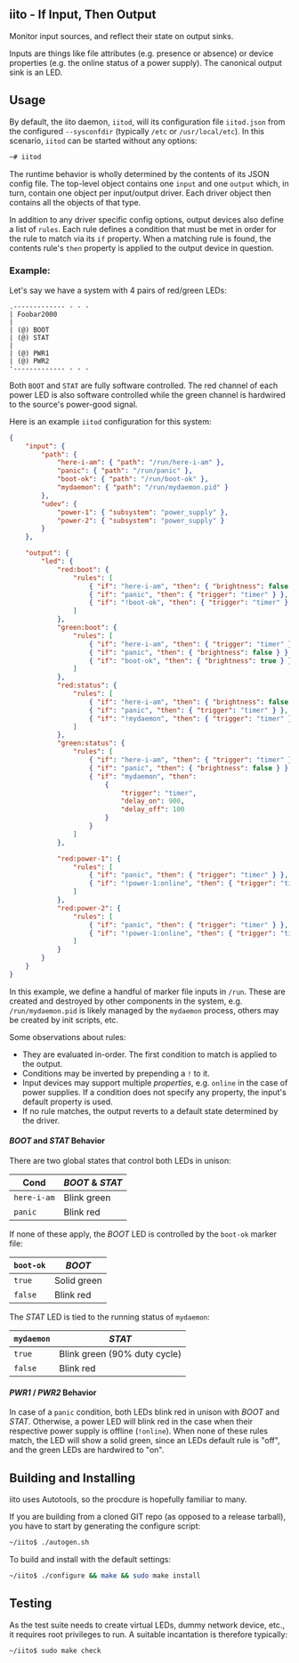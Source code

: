 iito - If Input, Then Output
----------------------------

Monitor input sources, and reflect their state on output sinks.

Inputs are things like file attributes (e.g. presence or absence) or
device properties (e.g. the online status of a power supply). The
canonical output sink is an LED.


## Usage

By default, the iito daemon, `iitod`, will its configuration file
`iitod.json` from the configured `--sysconfdir` (typically `/etc` or
`/usr/local/etc`). In this scenario, `iitod` can be started without
any options:

```sh
~# iitod
```

The runtime behavior is wholly determined by the contents of its JSON
config file. The top-level object contains one `input` and one
`output` which, in turn, contain one object per input/output
driver. Each driver object then contains all the objects of that type.

In addition to any driver specific config options, output devices also
define a list of `rules`. Each rule defines a condition that must be
met in order for the rule to match via its `if` property. When a
matching rule is found, the contents rule's `then` property is applied
to the output device in question.

### Example:

Let's say we have a system with 4 pairs of red/green LEDs:

```
.------------- - - -
| Foobar2000
|
| (@) BOOT
| (@) STAT
|
| (@) PWR1
| (@) PWR2
'------------- - - -
```

Both `BOOT` and `STAT` are fully software controlled. The red channel
of each power LED is also software controlled while the green channel
is hardwired to the source's power-good signal.

Here is an example `iitod` configuration for this system:

```json
{
	"input": {
		"path": {
			"here-i-am": { "path": "/run/here-i-am" },
			"panic": { "path": "/run/panic" },
			"boot-ok": { "path": "/run/boot-ok" },
			"mydaemon": { "path": "/run/mydaemon.pid" }
		},
		"udev": {
			"power-1": { "subsystem": "power_supply" },
			"power-2": { "subsystem": "power_supply" }
		}
	},

	"output": {
		"led": {
			"red:boot": {
				"rules": [
					{ "if": "here-i-am", "then": { "brightness": false } },
					{ "if": "panic", "then": { "trigger": "timer" } },
					{ "if": "!boot-ok", "then": { "trigger": "timer" } }
				]
			},
			"green:boot": {
				"rules": [
					{ "if": "here-i-am", "then": { "trigger": "timer" } },
					{ "if": "panic", "then": { "brightness": false } },
					{ "if": "boot-ok", "then": { "brightness": true } }
				]
			},
			"red:status": {
				"rules": [
					{ "if": "here-i-am", "then": { "brightness": false } },
					{ "if": "panic", "then": { "trigger": "timer" } },
					{ "if": "!mydaemon", "then": { "trigger": "timer" } }
				]
			},
			"green:status": {
				"rules": [
					{ "if": "here-i-am", "then": { "trigger": "timer" } },
					{ "if": "panic", "then": { "brightness": false } },
					{ "if": "mydaemon", "then":
						{
							"trigger": "timer",
							"delay_on": 900,
							"delay_off": 100
						}
					}
				]
			},

			"red:power-1": {
				"rules": [
					{ "if": "panic", "then": { "trigger": "timer" } },
					{ "if": "!power-1:online", "then": { "trigger": "timer" } }
				]
			},
			"red:power-2": {
				"rules": [
					{ "if": "panic", "then": { "trigger": "timer" } },
					{ "if": "!power-1:online", "then": { "trigger": "timer" } }
				]
			}
		}
	}
}

```

In this example, we define a handful of marker file inputs in
`/run`. These are created and destroyed by other components in the
system, e.g. `/run/mydaemon.pid` is likely managed by the `mydaemon`
process, others may be created by init scripts, etc.

Some observations about rules:
- They are evaluated in-order. The first condition to match is applied
  to the output.
- Conditions may be inverted by prepending a `!` to it.
- Input devices may support multiple _properties_, e.g. `online` in
  the case of power supplies. If a condition does not specify any
  property, the input's default property is used.
- If no rule matches, the output reverts to a default state determined
  by the driver.

#### _BOOT_ and _STAT_ Behavior

There are two global states that control both LEDs in unison:

| Cond        | _BOOT_ & _STAT_ |
|-------------|-----------------|
| `here-i-am` | Blink green     |
| `panic`     | Blink red       |

If none of these apply, the _BOOT_ LED is controlled by the `boot-ok`
marker file:

| `boot-ok` | _BOOT_      |
|-----------|-------------|
| `true`    | Solid green |
| `false`   | Blink red   |

The _STAT_ LED is tied to the running status of `mydaemon`:

| `mydaemon` | _STAT_                       |
|------------|------------------------------|
| `true`     | Blink green (90% duty cycle) |
| `false`    | Blink red                    |


#### _PWR1_ / _PWR2_ Behavior

In case of a `panic` condition, both LEDs blink red in unison with
_BOOT_ and _STAT_. Otherwise, a power LED will blink red in the case
when their respective power supply is offline (`!online`). When none
of these rules match, the LED will show a solid green, since an LEDs
default rule is "off", and the green LEDs are hardwired to "on".


## Building and Installing

iito uses Autotools, so the procdure is hopefully familiar to many.

If you are building from a cloned GIT repo (as opposed to a release
tarball), you have to start by generating the configure script:

```sh
~/iito$ ./autogen.sh
```

To build and install with the default settings:

```sh
~/iito$ ./configure && make && sudo make install
```


## Testing

As the test suite needs to create virtual LEDs, dummy network device,
etc., it requires root privileges to run. A suitable incantation is
therefore typically:

```sh
~/iito$ sudo make check
```
